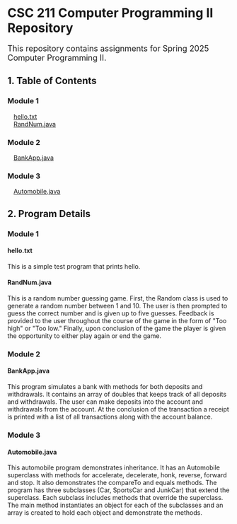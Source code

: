 # CSC 211 Computer Programming II Repository

<font size= "4">This repository contains assignments for Spring 2025 Computer Programming II.</font>  

## 1. Table of Contents
### Module 1
&emsp;[hello.txt](https://github.com/CodebyLK/CSC211/blob/7e6cf34cbd0bea6f4a77d73eae7ba96881d1a6b0/Module1/hello.txt)   
&emsp;[RandNum.java](https://github.com/CodebyLK/CSC211/blob/7e6cf34cbd0bea6f4a77d73eae7ba96881d1a6b0/Module1/RandNum.java)  

### Module 2
&emsp;[BankApp.java](https://github.com/CodebyLK/CSC211/blob/7e6cf34cbd0bea6f4a77d73eae7ba96881d1a6b0/Module2/Bank.java)

### Module 3
&emsp;[Automobile.java](https://github.com/CodebyLK/CSC211/blob/7e6cf34cbd0bea6f4a77d73eae7ba96881d1a6b0/Module3/Automobile.java)

## 2. Program Details

### Module 1

#### hello.txt  
This is a simple test program that prints hello.  

#### RandNum.java 
This is a random number guessing game. First, the Random class is used to generate a random number between 1 and 10. The user is then prompted to guess the correct number and is given up to five guesses. Feedback is provided to the user throughout the course of the game in the form of "Too high" or "Too low." Finally, upon conclusion of the game the player is given the opportunity to either play again or end the game.  

### Module 2

#### BankApp.java
This program simulates a bank with methods for both deposits and withdrawals. It contains an array of doubles that keeps track of all deposits and withdrawals. The user can make deposits into the account and withdrawals from the account. At the conclusion of the transaction a receipt is printed with a list of all transactions along with the account balance.  

### Module 3

#### Automobile.java
This automobile program demonstrates inheritance. It has an Automobile superclass with methods for accelerate, decelerate, honk, reverse, forward and stop. It also demonstrates the compareTo and equals methods. The program has three subclasses (Car, SportsCar and JunkCar) that extend the superclass. Each subclass includes methods that override the superclass. The main method instantiates an object for each of the subclasses and an array is created to hold each object and demonstrate the methods.
